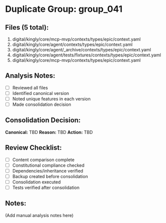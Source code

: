 # Duplicate Group: group_041

## Files (5 total):
1. digital/kingly/core/mcp-mvp/contexts/types/epic/context.yaml
2. digital/kingly/core/agent/contexts/types/epic/context.yaml
3. digital/kingly/core/agent/_archive/contexts/types/epic/context.yaml
4. digital/kingly/core/agent/tests/fixtures/contexts/types/epic/context.yaml
5. digital/kingly/core/mcp-mvp/contexts/types/epic/context.yaml

## Analysis Notes:
- [ ] Reviewed all files
- [ ] Identified canonical version
- [ ] Noted unique features in each version
- [ ] Made consolidation decision

## Consolidation Decision:
**Canonical:** TBD
**Reason:** TBD
**Action:** TBD

## Review Checklist:
- [ ] Content comparison complete
- [ ] Constitutional compliance checked
- [ ] Dependencies/inheritance verified
- [ ] Backup created before consolidation
- [ ] Consolidation executed
- [ ] Tests verified after consolidation

## Notes:
(Add manual analysis notes here)
